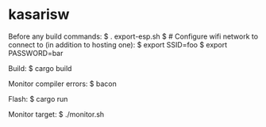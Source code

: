kasarisw
========

Before any build commands:
$ . export-esp.sh
$ # Configure wifi network to connect to (in addition to hosting one):
$ export SSID=foo
$ export PASSWORD=bar

Build:
$ cargo build

Monitor compiler errors:
$ bacon

Flash:
$ cargo run

Monitor target:
$ ./monitor.sh
